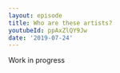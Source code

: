 ```yaml
---
layout: episode
title: Who are these artists?
youtubeId: ppAxZlQY9Jw
date: '2019-07-24'
---
```


Work in progress
